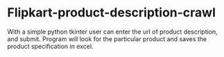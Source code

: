 # Flipkart-product-description-crawl

With a simple python tkinter user can enter the url of product description, and submit. 
Program will look for the particular product and saves the product specification in excel.